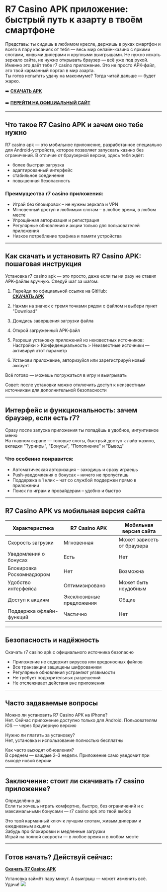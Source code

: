 # R7 Casino APK приложение: быстрый путь к азарту в твоём смартфоне

Представь: ты сидишь в любимом кресле, держишь в руках смартфон и всего в пару касаниях от тебя — весь мир онлайн-казино с яркими слотами, живыми дилерами и крупными выигрышами. Не нужно искать зеркало сайта, не нужно открывать браузер — всё уже под рукой. Именно это даёт тебе r7 casino приложение. Это не просто APK-файл, это твой карманный портал в мир азарта.  
Ты готов испытать удачу на максимуме? Тогда читай дальше — будет жарко.

➡️ **[СКАЧАТЬ APK](https://github.com/parbrir/r7casinoapkapp/blob/main/R7Casino.apk "СКАЧАТЬ APK")**

➡️ **[ПЕРЕЙТИ НА ОФИЦИАЛЬНЫЙ САЙТ](https://clck.ru/3Mmm8s "ПЕРЕЙТИ НА ОФИЦИАЛЬНЫЙ САЙТ")**

---

## Что такое R7 Casino APK и зачем оно тебе нужно

R7 casino apk — это мобильное приложение, разработанное специально для Android-устройств, которое позволяет запускать казино без ограничений. В отличие от браузерной версии, здесь тебя ждёт:

- более быстрая загрузка  
- адаптированный интерфейс  
- стабильное соединение  
- повышенная безопасность

### Преимущества r7 casino приложения:

- Играй без блокировок – не нужны зеркала и VPN  
- Мгновенный доступ к любимым слотам – в любое время, в любом месте  
- Упрощённая авторизация и регистрация  
- Регулярные обновления и акции только для пользователей приложения  
- Низкое потребление трафика и памяти устройства  

---

## Как скачать и установить R7 Casino APK: пошаговая инструкция

Установка r7 casino apk — это просто, даже если ты ни разу не ставил APK-файлы вручную. Следуй шаг за шагом:

1. Перейди по официальной ссылке на GitHub:  
   **[СКАЧАТЬ APK](https://github.com/parbrir/r7casinoapkapp/blob/main/R7Casino.apk "СКАЧАТЬ APK")**

2. Нажми на значок с тремя точками рядом с файлом и выбери пункт "Download"

3. Дождись завершения загрузки файла

4. Открой загруженный APK-файл

5. Разреши установку приложений из неизвестных источников:  
   Настройки > Конфиденциальность > Неизвестные источники — активируй этот параметр

6. Установи приложение, авторизуйся или зарегистрируй новый аккаунт

Всё готово — можешь погружаться в игру и выигрывать

Совет: после установки можно отключить доступ к неизвестным источникам для дополнительной безопасности

---

## Интерфейс и функциональность: зачем браузер, если есть r7?

Сразу после запуска приложения ты попадёшь в удобное, интуитивное меню  
На главном экране — топовые слоты, быстрый доступ к лайв-казино, вкладки "Турниры", "Бонусы", "Пополнение" и "Вывод"

### Что особенно понравится:

- Автоматическая авторизация – заходишь и сразу играешь  
- Push-уведомления о бонусах – ничего не пропустишь  
- Поддержка в 1 клик – чат со службой поддержки прямо в приложении  
- Поиск по играм и провайдерам – удобно и быстро  

---

## R7 Casino APK vs мобильная версия сайта

| Характеристика                  | R7 Casino APK           | Мобильная версия сайта   |
|----------------------------------|--------------------------|---------------------------|
| Скорость загрузки               | Мгновенная               | Может зависеть от браузера |
| Уведомления о бонусах          | Есть                     | Нет                       |
| Блокировка Роскомнадзором      | Нет                      | Возможна                  |
| Удобство интерфейса            | Оптимизировано           | Может быть неудобным      |
| Доступ к акциям                | Эксклюзивные предложения | Общие                     |
| Поддержка офлайн-функций       | Частично                 | Нет                       |

---

## Безопасность и надёжность

Скачать r7 casino apk с официального источника безопасно

- Приложение не содержит вирусов или вредоносных файлов  
- Все транзакции защищены шифрованием  
- Регулярные обновления устраняют уязвимости  
- Не требует подозрительных разрешений  
- Не отслеживает действия вне приложения  

---

## Часто задаваемые вопросы

Можно ли установить R7 Casino APK на iPhone?  
Нет. Сейчас приложение доступно только для Android. Пользователям iOS — через браузерную версию

Нужно ли платить за установку?  
Нет, установка и использование полностью бесплатны

Как часто выходят обновления?  
В среднем — каждые 2–3 недели. Приложение само уведомит при выходе новой версии

---

## Заключение: стоит ли скачивать r7 casino приложение?

Определённо да  
Если ты хочешь играть комфортно, быстро, без ограничений и с максимальными бонусами — r7 casino apk это твой выбор

Это твой карманный ключ к лучшим слотам, живым дилерам и ежедневным акциям  
Забудь про блокировки и медленные загрузки  
Играй на полной скорости — в любое время и в любом месте

---

## Готов начать? Действуй сейчас:

[**Скачать R7 Casino APK**](https://github.com/parbrir/r7casinoapkapp/blob/main/R7Casino.apk)

Установка займёт пару минут. А выигрыш — может изменить всё. Удачи!
[![](https://i.ibb.co/zTCT2pZY/photo-2024-04-23-02-26-34.jpg)](https://clck.ru/3Mmm8s)
